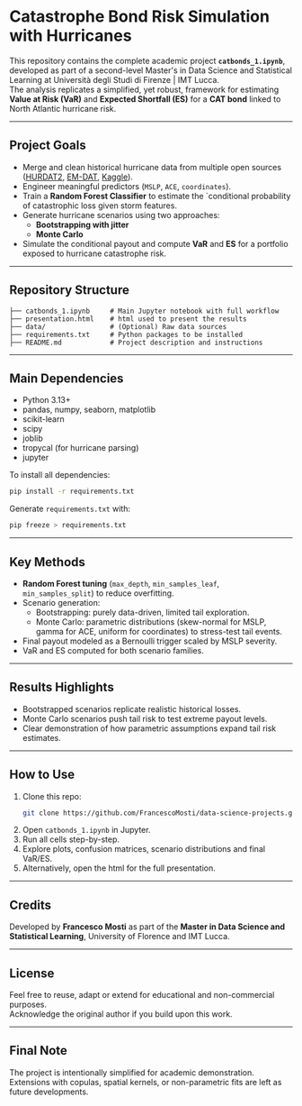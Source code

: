 # Catastrophe Bond Risk Simulation with Hurricanes

This repository contains the complete academic project **`catbonds_1.ipynb`**, developed as part of a second-level Master's in Data Science and Statistical Learning at Università degli Studi di Firenze | IMT Lucca.  
The analysis replicates a simplified, yet robust, framework for estimating **Value at Risk (VaR)** and **Expected Shortfall (ES)** for a **CAT bond** linked to North Atlantic hurricane risk.

---

## Project Goals

- Merge and clean historical hurricane data from multiple open sources ([HURDAT2](https://www.nhc.noaa.gov/data/#hurdat), [EM-DAT](https://www.emdat.be), [Kaggle](https://www.kaggle.com/datasets/valery2042/hurricanes/data)).
- Engineer meaningful predictors (`MSLP`, `ACE`, `coordinates`).
- Train a **Random Forest Classifier** to estimate the `conditional probability of catastrophic loss given storm features.
- Generate hurricane scenarios using two approaches:
  - **Bootstrapping with jitter**
  - **Monte Carlo**
- Simulate the conditional payout and compute **VaR** and **ES** for a portfolio exposed to hurricane catastrophe risk.

---

## Repository Structure

```
├── catbonds_1.ipynb     # Main Jupyter notebook with full workflow
├── presentation.html    # html used to present the results
├── data/                # (Optional) Raw data sources
├── requirements.txt     # Python packages to be installed
├── README.md            # Project description and instructions
```

---

## Main Dependencies

- Python 3.13+
- pandas, numpy, seaborn, matplotlib
- scikit-learn
- scipy
- joblib
- tropycal (for hurricane parsing)
- jupyter

To install all dependencies:
```bash
pip install -r requirements.txt
```
Generate `requirements.txt` with:
```bash
pip freeze > requirements.txt
```

---

## Key Methods

- **Random Forest tuning** (`max_depth`, `min_samples_leaf`, `min_samples_split`) to reduce overfitting.
- Scenario generation:
  - Bootstrapping: purely data-driven, limited tail exploration.
  - Monte Carlo: parametric distributions (skew-normal for MSLP, gamma for ACE, uniform for coordinates) to stress-test tail events.
- Final payout modeled as a Bernoulli trigger scaled by MSLP severity.
- VaR and ES computed for both scenario families.

---

## Results Highlights

- Bootstrapped scenarios replicate realistic historical losses.
- Monte Carlo scenarios push tail risk to test extreme payout levels.
- Clear demonstration of how parametric assumptions expand tail risk estimates.

---

## How to Use

1. Clone this repo:
   ```bash
   git clone https://github.com/FrancescoMosti/data-science-projects.git
   ```
2. Open `catbonds_1.ipynb` in Jupyter.
3. Run all cells step-by-step.
4. Explore plots, confusion matrices, scenario distributions and final VaR/ES.
5. Alternatively, open the html for the full presentation.

---

## Credits

Developed by **Francesco Mosti** as part of the **Master in Data Science and Statistical Learning**, University of Florence and IMT Lucca.

---

## License

Feel free to reuse, adapt or extend for educational and non-commercial purposes.  
Acknowledge the original author if you build upon this work.

---

## Final Note

The project is intentionally simplified for academic demonstration.  
Extensions with copulas, spatial kernels, or non-parametric fits are left as future developments.
